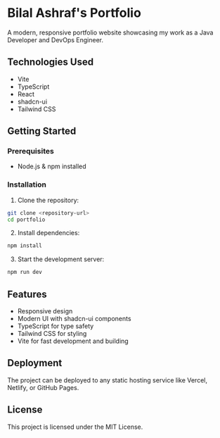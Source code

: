 # Bilal Ashraf's Portfolio

A modern, responsive portfolio website showcasing my work as a Java Developer and DevOps Engineer.

## Technologies Used

- Vite
- TypeScript
- React
- shadcn-ui
- Tailwind CSS

## Getting Started

### Prerequisites

- Node.js & npm installed

### Installation

1. Clone the repository:
```sh
git clone <repository-url>
cd portfolio
```

2. Install dependencies:
```sh
npm install
```

3. Start the development server:
```sh
npm run dev
```

## Features

- Responsive design
- Modern UI with shadcn-ui components
- TypeScript for type safety
- Tailwind CSS for styling
- Vite for fast development and building

## Deployment

The project can be deployed to any static hosting service like Vercel, Netlify, or GitHub Pages.

## License

This project is licensed under the MIT License.
